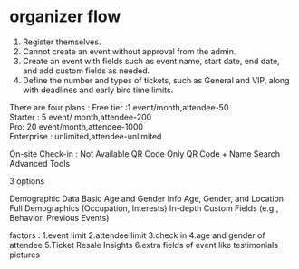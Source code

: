 # organizer flow

1. Register themselves.
2. Cannot create an event without approval from the admin.
3. Create an event with fields such as event name, start date, end date, and add custom fields as needed.
4. Define the number and types of tickets, such as General and VIP, along with deadlines and early bird time limits.


There are four plans :
Free tier :1 event/month,attendee-50 <br/>
Starter : 5 event/ month,attendee-200 <br/>
Pro: 20 event/month,attendee-1000 <br/>
Enterprise : unlimited,attendee-unlimited <br/>


On-site Check-in : Not Available	QR Code Only	QR Code + Name Search	Advanced Tools

3 options

Demographic Data	Basic Age and Gender Info	Age, Gender, and Location	Full Demographics (Occupation, Interests)	In-depth Custom Fields (e.g., Behavior, Previous Events)


factors : 
1.event limit
2.attendee limit
3.check in
4.age and gender of attendee
5.Ticket Resale Insights
6.extra fields of event like testimonials pictures

